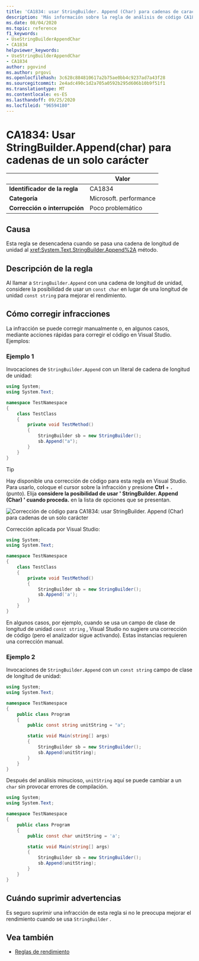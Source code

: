 ```yaml
---
title: 'CA1834: usar StringBuilder. Append (Char) para cadenas de caracteres individuales (análisis de código)'
description: 'Más información sobre la regla de análisis de código CA1834: usar StringBuilder. Append (Char) para cadenas de un solo carácter'
ms.date: 08/04/2020
ms.topic: reference
f1_keywords:
- UseStringBuilderAppendChar
- CA1834
helpviewer_keywords:
- UseStringBuilderAppendChar
- CA1834
author: pgovind
ms.author: prgovi
ms.openlocfilehash: 3c628c884810617a2b75ae0bb4c9237ad7a43f28
ms.sourcegitcommit: 2e4adc490c1d2a705a0592b295d606b10b9f51f1
ms.translationtype: MT
ms.contentlocale: es-ES
ms.lasthandoff: 09/25/2020
ms.locfileid: "96594180"
---
```

# <a name="ca1834-use-stringbuilderappendchar-for-single-character-strings"></a>CA1834: Usar StringBuilder.Append(char) para cadenas de un solo carácter

| | Valor |
|-|-|
| **Identificador de la regla** |CA1834|
| **Categoría** |Microsoft. performance|
| **Corrección o interrupción** |Poco problemático|

## <a name="cause"></a>Causa

Esta regla se desencadena cuando se pasa una cadena de longitud de unidad al <xref:System.Text.StringBuilder.Append%2A> método.

## <a name="rule-description"></a>Descripción de la regla

Al llamar a `StringBuilder.Append` con una cadena de longitud de unidad, considere la posibilidad de usar un `const char` en lugar de una longitud de unidad `const string` para mejorar el rendimiento.

## <a name="how-to-fix-violations"></a>Cómo corregir infracciones

La infracción se puede corregir manualmente o, en algunos casos, mediante acciones rápidas para corregir el código en Visual Studio. Ejemplos:

### <a name="example-1"></a>Ejemplo 1

Invocaciones de `StringBuilder.Append` con un literal de cadena de longitud de unidad:

```csharp
using System;
using System.Text;

namespace TestNamespace
{
    class TestClass
    {
        private void TestMethod()
        {
            StringBuilder sb = new StringBuilder();
            sb.Append("a");
        }
    }
}
```

> [!TIP]
> Hay disponible una corrección de código para esta regla en Visual Studio. Para usarlo, coloque el cursor sobre la infracción y presione **Ctrl** + **.** (punto). Elija **considere la posibilidad de usar ' StringBuilder. Append (Char) ' cuando proceda.** en la lista de opciones que se presentan.
>
> ![Corrección de código para CA1834: usar StringBuilder. Append (Char) para cadenas de un solo carácter](media/ca1834-codefix.png)

Corrección aplicada por Visual Studio:

```csharp
using System;
using System.Text;

namespace TestNamespace
{
    class TestClass
    {
        private void TestMethod()
        {
            StringBuilder sb = new StringBuilder();
            sb.Append('a');
        }
    }
}
```

En algunos casos, por ejemplo, cuando se usa un campo de clase de longitud de unidad `const string` , Visual Studio no sugiere una corrección de código (pero el analizador sigue activando). Estas instancias requieren una corrección manual.

### <a name="example-2"></a>Ejemplo 2

Invocaciones de `StringBuilder.Append` con un `const string` campo de clase de longitud de unidad:

```cs
using System;
using System.Text;

namespace TestNamespace
{
    public class Program
    {
        public const string unitString = "a";

        static void Main(string[] args)
        {
            StringBuilder sb = new StringBuilder();
            sb.Append(unitString);
        }
    }
}
```

Después del análisis minucioso, `unitString` aquí se puede cambiar a un `char` sin provocar errores de compilación.

```cs
using System;
using System.Text;

namespace TestNamespace
{
    public class Program
    {
        public const char unitString = 'a';

        static void Main(string[] args)
        {
            StringBuilder sb = new StringBuilder();
            sb.Append(unitString);
        }
    }
}
```

## <a name="when-to-suppress-warnings"></a>Cuándo suprimir advertencias

Es seguro suprimir una infracción de esta regla si no le preocupa mejorar el rendimiento cuando se usa `StringBuilder` .

## <a name="see-also"></a>Vea también

- [Reglas de rendimiento](performance-warnings.md)
